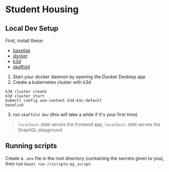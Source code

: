 # Student Housing


## Local Dev Setup

First, install these:
* [bazelisk](https://github.com/bazelbuild/bazelisk#installation)
* [docker](https://www.docker.com/products/docker-desktop)
* [k3d](https://k3d.io/#installation)
* [skaffold](https://skaffold.dev/docs/install/)

1. Start your docker daemon by opening the Docker Desktop app
2. Create a kubernetes cluster with k3d
```
k3d cluster create
k3d cluster start
kubectl config use-context k3d-k3s-default
bazelisk
```
3. run `skaffold dev` (this will take a while if it's your first time)

> `localhost:8080` serves the frontend app,
> `localhost:3000` serves the GraphQL playground

## Running scripts

Create a `.env` file in the root directory (containing the secrets given to you), then run `bazel run //scripts:my_script`.

